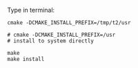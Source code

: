 Type in terminal:
```
cmake -DCMAKE_INSTALL_PREFIX=/tmp/t2/usr

# cmake -DCMAKE_INSTALL_PREFIX=/usr  
# install to system directly

make 
make install
```

